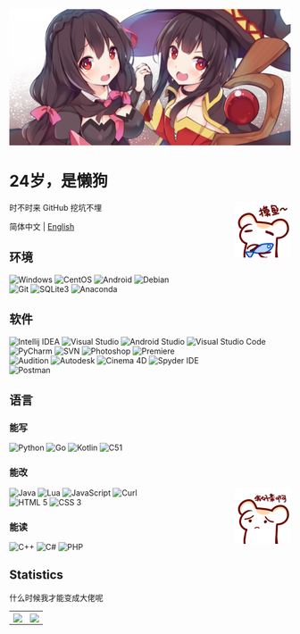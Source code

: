 <!-- <img width="910" src="https://user-images.githubusercontent.com/35246761/171882440-3528e0a3-95a3-4569-8ef0-99cf8711b0c2.jpg"> -->
<img width="900" src="imgs/head.png">

# 24岁，是懒狗
<img align="right" src="imgs/petting_fish.png" />
时不时来 GitHub 挖坑不埋

简体中文 | [English](./README.en.md)

## 环境
![Windows](https://img.shields.io/badge/-Windows-0078D6?style=flat-square&logo=windows&logoColor=white)
![CentOS](https://img.shields.io/badge/-CentOS-262577?style=flat-square&logo=centos&logoColor=white)
![Android](https://img.shields.io/badge/-Android-3DDC84?style=flat-square&logo=Android&logoColor=white)
![Debian](https://img.shields.io/badge/-Debian-a80030?style=flat-square&logo=debian&logoColor=white)  
![Git](https://img.shields.io/badge/-Git-F05032?style=flat-square&logo=git&logoColor=white)
![SQLite3](https://img.shields.io/badge/-SQLite3-003b57?style=flat-square&logo=sqlite&logoColor=white)
![Anaconda](https://img.shields.io/badge/-Anaconda-44A833?style=flat-square&logo=Anaconda&logoColor=white)

## 软件
![Intellij IDEA](https://img.shields.io/badge/-Intellij_IDEA-000000?style=flat-square&logo=IntellijIDEA&logoColor=white)
![Visual Studio](https://img.shields.io/badge/-Visual_Studio-5C2D91?style=flat-square&logo=visual-studio&logoColor=white) 
![Android Studio](https://img.shields.io/badge/-Android_Studio-3ddc84?style=flat-square&logo=AndroidStudio&logoColor=white) 
![Visual Studio Code](https://img.shields.io/badge/-Visual_Studio_Code-007ACC?style=flat-square&logo=visual-studio-code&logoColor=white)  
![PyCharm](https://img.shields.io/badge/-PyCharm-000000?style=flat-square&logo=Pycharm&logoColor=white)
![SVN](https://img.shields.io/badge/-SVN-7E9BC7?style=flat-square&logo=subversion&logoColor=white)
![Photoshop](https://img.shields.io/badge/-Photoshop-26c9ff?style=flat-square&logo=AdobePhotoshop&logoColor=white)
![Premiere](https://img.shields.io/badge/-Premiere-e575ff?style=flat-square&logo=AdobePremierePro&logoColor=white)  
![Audition](https://img.shields.io/badge/-Audition-00e6be?style=flat-square&logo=AdobeAudition&logoColor=white)
![Autodesk](https://img.shields.io/badge/-3DsMax-0696D7?style=flat-square&logo=Autodesk&logoColor=white)
![Cinema 4D](https://img.shields.io/badge/-Cinema_4D-011A6A?style=flat-square&logo=Cinema4D&logoColor=white)
![Spyder IDE](https://img.shields.io/badge/-Spyder_IDE-FF0000?style=flat-square&logo=SpyderIDE&logoColor=white)  
![Postman](https://img.shields.io/badge/-Postman-FF6C37?style=flat-square&logo=Postman&logoColor=white)

## 语言
### 能写
![Python](https://img.shields.io/badge/-Python-3776AB?style=flat-square&logo=Python&logoColor=white)
![Go](https://img.shields.io/badge/-Go-00ADD8?style=flat-square&logo=Go&logoColor=white)
![Kotlin](https://img.shields.io/badge/-Kotlin-7F52FF?style=flat-square&logo=Kotlin&logoColor=white)
![C51](https://img.shields.io/badge/-C51-A8B9CC?style=flat-square&logo=C&logoColor=white)

### 能改
<img align="right" src="imgs/I_suck.png" />

![Java](https://img.shields.io/badge/-Java-0a325f?style=flat-square&logo=Java&logoColor=white)
![Lua](https://img.shields.io/badge/-Lua-2C2D72?style=flat-square&logo=Lua&logoColor=white)
![JavaScript](https://img.shields.io/badge/-JavaScript-F7DF1E?style=flat-square&logo=JavaScript&logoColor=white)
![Curl](https://img.shields.io/badge/-Curl-073551?style=flat-square&logo=curl&logoColor=white)  
![HTML 5](https://img.shields.io/badge/-HTML_5-E34F26?style=flat-square&logo=HTML5&logoColor=white)
![CSS 3](https://img.shields.io/badge/-CSS_3-1572B6?style=flat-square&logo=CSS3&logoColor=white)
### 能读
![C++](https://img.shields.io/badge/-C++-00599C?style=flat-square&logo=C%2b%2b&logoColor=white)
![C#](https://img.shields.io/badge/-C%23-239120?style=flat-square&logo=CSharp&logoColor=white)
![PHP](https://img.shields.io/badge/-PHP-777BB4?style=flat-square&logo=PHP&logoColor=white)

## Statistics
什么时候我才能变成大佬呢
<a href="https://github.com/AdorableParker">
<table>
  <tr>
    <td>
      <img align="center" style="width: 500px;" src="https://github-readme-stats.vercel.app/api?username=AdorableParker&show_icons=true&hide_border=true&count_private=true&include_all_commits=true&theme=dracula&locale=cn" />
    </td>
    <td>
      <img align="center" style="width: 500px;" src="https://github-readme-stats.vercel.app/api/top-langs/?username=AdorableParker&layout=compact&hide_border=true&theme=dracula&locale=cn" />
    </td>
  </tr>
</table>
</a>
